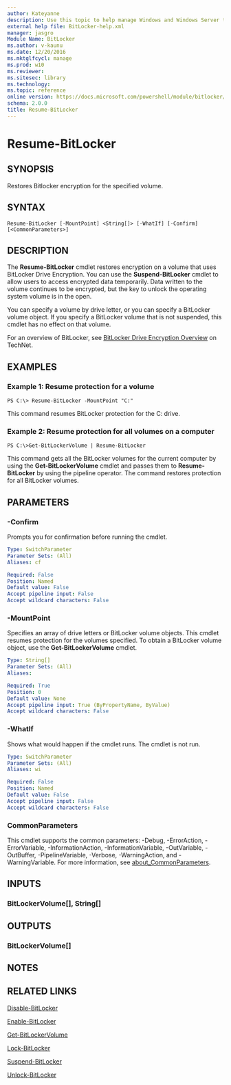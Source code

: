 ```yaml
---
author: Kateyanne
description: Use this topic to help manage Windows and Windows Server technologies with Windows PowerShell.
external help file: BitLocker-help.xml
manager: jasgro
Module Name: BitLocker
ms.author: v-kaunu
ms.date: 12/20/2016
ms.mktglfcycl: manage
ms.prod: w10
ms.reviewer: 
ms.sitesec: library
ms.technology: 
ms.topic: reference
online version: https://docs.microsoft.com/powershell/module/bitlocker/resume-bitlocker?view=windowsserver2022-ps&wt.mc_id=ps-gethelp
schema: 2.0.0
title: Resume-BitLocker
---
```


# Resume-BitLocker

## SYNOPSIS
Restores Bitlocker encryption for the specified volume.

## SYNTAX

```
Resume-BitLocker [-MountPoint] <String[]> [-WhatIf] [-Confirm] [<CommonParameters>]
```

## DESCRIPTION
The **Resume-BitLocker** cmdlet restores encryption on a volume that uses BitLocker Drive Encryption.
You can use the **Suspend-BitLocker** cmdlet to allow users to access encrypted data temporarily.
Data written to the volume continues to be encrypted, but the key to unlock the operating system volume is in the open.

You can specify a volume by drive letter, or you can specify a BitLocker volume object.
If you specify a BitLocker volume that is not suspended, this cmdlet has no effect on that volume.

For an overview of BitLocker, see [BitLocker Drive Encryption Overview](https://technet.microsoft.com/en-us/library/cc732774.aspx) on TechNet.

## EXAMPLES

### Example 1: Resume protection for a volume
```
PS C:\> Resume-BitLocker -MountPoint "C:"
```

This command resumes BitLocker protection for the C: drive.

### Example 2: Resume protection for all volumes on a computer
```
PS C:\>Get-BitLockerVolume | Resume-BitLocker
```

This command gets all the BitLocker volumes for the current computer by using the **Get-BitLockerVolume** cmdlet and passes them to **Resume-BitLocker** by using the pipeline operator.
The command restores protection for all BitLocker volumes.

## PARAMETERS

### -Confirm
Prompts you for confirmation before running the cmdlet.

```yaml
Type: SwitchParameter
Parameter Sets: (All)
Aliases: cf

Required: False
Position: Named
Default value: False
Accept pipeline input: False
Accept wildcard characters: False
```

### -MountPoint
Specifies an array of drive letters or BitLocker volume objects.
This cmdlet resumes protection for the volumes specified.
To obtain a BitLocker volume object, use the **Get-BitLockerVolume** cmdlet.

```yaml
Type: String[]
Parameter Sets: (All)
Aliases: 

Required: True
Position: 0
Default value: None
Accept pipeline input: True (ByPropertyName, ByValue)
Accept wildcard characters: False
```

### -WhatIf
Shows what would happen if the cmdlet runs.
The cmdlet is not run.

```yaml
Type: SwitchParameter
Parameter Sets: (All)
Aliases: wi

Required: False
Position: Named
Default value: False
Accept pipeline input: False
Accept wildcard characters: False
```

### CommonParameters
This cmdlet supports the common parameters: -Debug, -ErrorAction, -ErrorVariable, -InformationAction, -InformationVariable, -OutVariable, -OutBuffer, -PipelineVariable, -Verbose, -WarningAction, and -WarningVariable. For more information, see [about_CommonParameters](https://go.microsoft.com/fwlink/?LinkID=113216).

## INPUTS

### BitLockerVolume[], String[]

## OUTPUTS

### BitLockerVolume[]

## NOTES

## RELATED LINKS

[Disable-BitLocker](./Disable-BitLocker.md)

[Enable-BitLocker](./Enable-BitLocker.md)

[Get-BitLockerVolume](./Get-BitLockerVolume.md)

[Lock-BitLocker](./Lock-BitLocker.md)

[Suspend-BitLocker](./Suspend-BitLocker.md)

[Unlock-BitLocker](./Unlock-BitLocker.md)


